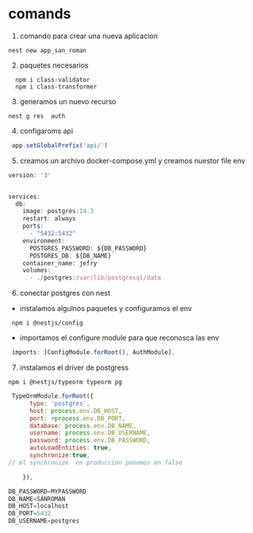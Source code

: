 # comands
1. comando para crear una nueva aplicacion 

```
nest new app_san_roman
```
2. paquetes necesarios
```
  npm i class-validator
  npm i class-transformer
```
3. generamos un nuevo recurso
```
nest g res  auth
```
4. configaroms api
```js
 app.setGlobalPrefix('api/')
```
5. creamos un archivo docker-compose.yml y creamos nuestor file env

```js
version: '3'


services:
  db:
    image: postgres:14.3
    restart: always
    ports:
      - "5432:5432"
    environment:
      POSTGRES_PASSWORD: ${DB_PASSWORD}
      POSTGRES_DB: ${DB_NAME} 
    container_name: jefry
    volumes:
      - ./postgres:/var/lib/postgresql/data

```
6. conectar postgres con nest
- instalamos algulnos paquetes y configuramos el env


```
 npm i @nestjs/config

```
- importamos el configure module para que reconosca las env
```js
 imports: [ConfigModule.forRoot(), AuthModule],
```
7. instalamos el driver de postgress
```
npm i @nestjs/typeorm typeorm pg
```
```js
 TypeOrmModule.forRoot({
      type: 'postgres',
      host: process.env.DB_HOST,
      port: +process.env.DB_PORT,
      database: process.env.DB_NAME,
      username: process.env.DB_USERNAME,
      password: process.env.DB_PASSWORD,
      autoLoadEntities: true,
      synchronize:true,
// el synchronize  en produccion ponemos en false

    }),

```
```js
DB_PASSWORD=MYPASSWORD
DB_NAME=SANROMAN
DB_HOST=localhost
DB_PORT=5432
DB_USERNAME=postgres
```
